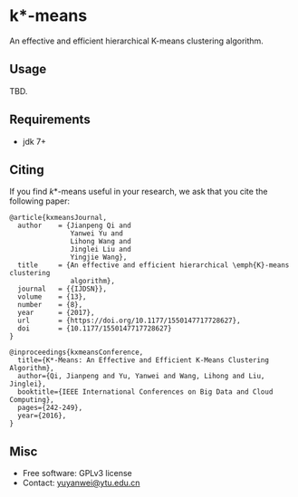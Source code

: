 # k*-means
An effective and efficient hierarchical K-means clustering algorithm.

## Usage
TBD.
## Requirements
- jdk 7+

## Citing
If you find _k_*-means useful in your research, we ask that you cite the following paper:
```
@article{kxmeansJournal,
  author    = {Jianpeng Qi and
               Yanwei Yu and
               Lihong Wang and
               Jinglei Liu and
               Yingjie Wang},
  title     = {An effective and efficient hierarchical \emph{K}-means clustering
               algorithm},
  journal   = {{IJDSN}},
  volume    = {13},
  number    = {8},
  year      = {2017},
  url       = {https://doi.org/10.1177/1550147717728627},
  doi       = {10.1177/1550147717728627}
}
```

```
@inproceedings{kxmeansConference,
  title={K*-Means: An Effective and Efficient K-Means Clustering Algorithm},
  author={Qi, Jianpeng and Yu, Yanwei and Wang, Lihong and Liu, Jinglei},
  booktitle={IEEE International Conferences on Big Data and Cloud Computing},
  pages={242-249},
  year={2016},
}
```
## Misc
- Free software: GPLv3 license
- Contact: yuyanwei@ytu.edu.cn
